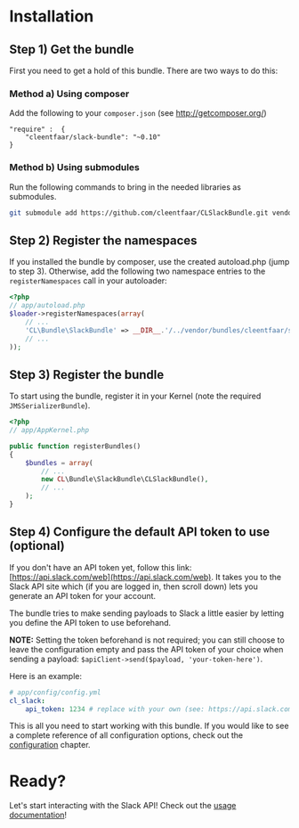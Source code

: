 # Installation

## Step 1) Get the bundle

First you need to get a hold of this bundle. There are two ways to do this:

### Method a) Using composer

Add the following to your ``composer.json`` (see http://getcomposer.org/)

    "require" :  {
        "cleentfaar/slack-bundle": "~0.10"
    }


### Method b) Using submodules

Run the following commands to bring in the needed libraries as submodules.

```bash
git submodule add https://github.com/cleentfaar/CLSlackBundle.git vendor/bundles/CL/Bundle/SlackBundle
```


## Step 2) Register the namespaces

If you installed the bundle by composer, use the created autoload.php  (jump to step 3).
Otherwise, add the following two namespace entries to the `registerNamespaces` call in your autoloader:

``` php
<?php
// app/autoload.php
$loader->registerNamespaces(array(
    // ...
    'CL\Bundle\SlackBundle' => __DIR__.'/../vendor/bundles/cleentfaar/slack-bundle',
    // ...
));
```


## Step 3) Register the bundle

To start using the bundle, register it in your Kernel (note the required `JMSSerializerBundle`).

``` php
<?php
// app/AppKernel.php

public function registerBundles()
{
    $bundles = array(
        // ...
        new CL\Bundle\SlackBundle\CLSlackBundle(),
        // ...
    );
}
```

## Step 4) Configure the default API token to use (optional)

If you don't have an API token yet, follow this link: [https://api.slack.com/web](https://api.slack.com/web).
It takes you to the Slack API site which (if you are logged in, then scroll down) lets you
generate an API token for your account.

The bundle tries to make sending payloads to Slack a little easier by letting you
define the API token to use beforehand.

**NOTE:** Setting the token beforehand is not required; you can still choose to leave the
configuration empty and pass the API token of your choice when sending a payload: `$apiClient->send($payload, 'your-token-here')`.

Here is an example:
```yaml
# app/config/config.yml
cl_slack:
    api_token: 1234 # replace with your own (see: https://api.slack.com/tokens)
```

This is all you need to start working with this bundle. If you would like to see a complete reference of
all configuration options, check out the [configuration](https://github.com/cleentfaar/CLSlackBundle/blob/master/Resources/doc/configuration.md) chapter.


# Ready?

Let's start interacting with the Slack API! Check out the [usage documentation](https://github.com/cleentfaar/CLSlackBundle/blob/master/Resources/doc/usage.md)!
